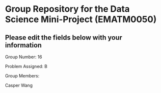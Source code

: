 # Group Repository for the Data Science Mini-Project (EMATM0050)

## Please edit the fields below with your information
Group Number: 16

Problem Assigned: B

Group Members:


Casper Wang

